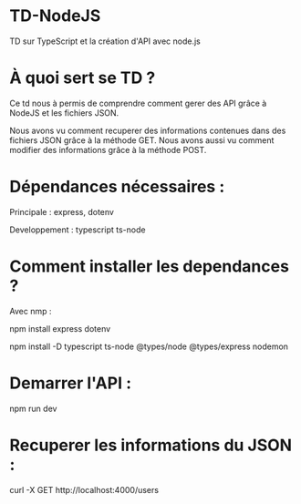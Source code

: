# TD-NodeJS
TD sur TypeScript et la création d'API avec node.js

# À quoi sert se TD ?

Ce td nous à permis de comprendre comment gerer des API grâce à NodeJS et les fichiers JSON.

Nous avons vu comment recuperer des informations contenues dans des fichiers JSON grâce à la méthode GET.
Nous avons aussi vu comment modifier des informations grâce à la méthode POST.

# Dépendances nécessaires :

Principale :
express, dotenv

Developpement :
typescript ts-node

# Comment installer les dependances ?

Avec nmp :

npm install express dotenv

npm install -D typescript ts-node @types/node @types/express nodemon

# Demarrer l'API :

npm run dev

# Recuperer les informations du JSON :

curl -X GET http://localhost:4000/users
